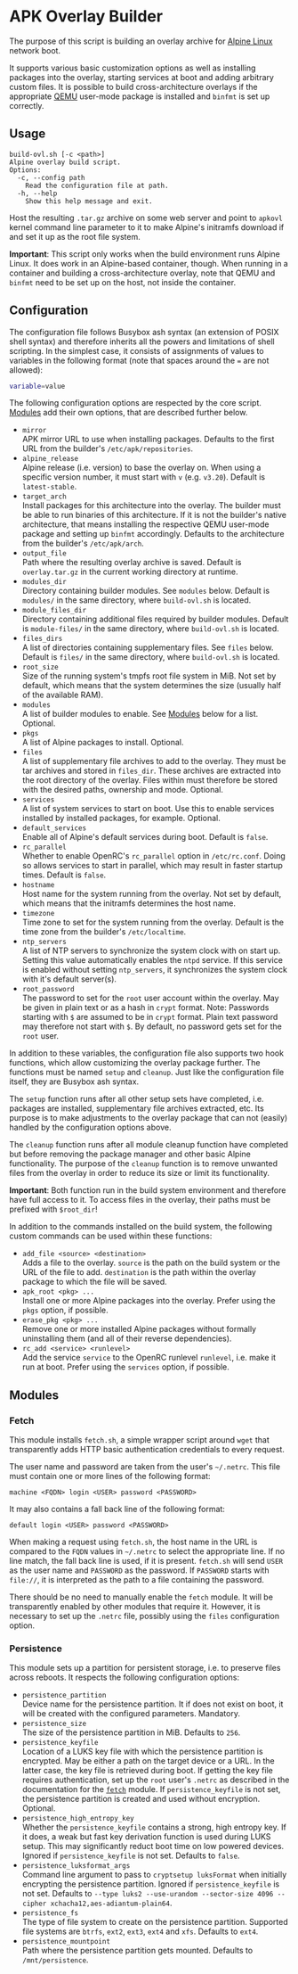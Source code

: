 APK Overlay Builder
===================

The purpose of this script is building an overlay archive for
[Alpine Linux](https://alpinelinux.org/) network boot.

It supports various basic customization options as well as installing packages
into the overlay, starting services at boot and adding arbitrary custom files.
It is possible to build cross-architecture overlays if the appropriate
[QEMU](https://www.qemu.org/) user-mode package is installed and `binfmt` is
set up correctly.


Usage
-----

```
build-ovl.sh [-c <path>]
Alpine overlay build script.
Options:
  -c, --config path
    Read the configuration file at path.
  -h, --help
    Show this help message and exit.
```

Host the resulting `.tar.gz` archive on some web server and point to `apkovl`
kernel command line parameter to it to make Alpine's initramfs download if and
set it up as the root file system.

**Important**: This script only works when the build environment runs Alpine
Linux. It does work in an Alpine-based container, though.
When running in a container and building a cross-architecture overlay, note
that QEMU and `binfmt` need to be set up on the host, not inside the container.


Configuration
-------------

The configuration file follows Busybox ash syntax (an extension of POSIX shell
syntax) and therefore inherits all the powers and limitations of shell
scripting.
In the simplest case, it consists of assignments of values to variables in the
following format (note that spaces around the `=` are not allowed):
```sh
variable=value
```

The following configuration options are respected by the core script.
[Modules](#modules) add their own options, that are described further below.

* `mirror`  
  APK mirror URL to use when installing packages.
  Defaults to the first URL from the builder's `/etc/apk/repositories`.
* `alpine_release`  
  Alpine release (i.e. version) to base the overlay on.
  When using a specific version number, it must start with `v` (e.g. `v3.20`).
  Default is `latest-stable`.
* `target_arch`  
  Install packages for this architecture into the overlay.
  The builder must be able to run binaries of this architecture.
  If it is not the builder's native architecture, that means installing the
  respective QEMU user-mode package and setting up `binfmt` accordingly.
  Defaults to the architecture from the builder's `/etc/apk/arch`.
* `output_file`  
  Path where the resulting overlay archive is saved.
  Default is `overlay.tar.gz` in the current working directory at runtime.
* `modules_dir`  
  Directory containing builder modules.
  See `modules` below.
  Default is `modules/` in the same directory, where `build-ovl.sh` is located.
* `module_files_dir`  
  Directory containing additional files required by builder modules.
  Default is `module-files/` in the same directory, where `build-ovl.sh` is located.
* `files_dirs`  
  A list of directories containing supplementary files.
  See `files` below.
  Default is `files/` in the same directory, where `build-ovl.sh` is located.
* `root_size`  
  Size of the running system's tmpfs root file system in MiB.
  Not set by default, which means that the system determines the size (usually half of the available RAM).
* `modules`  
  A list of builder modules to enable.
  See [Modules](#modules) below for a list.
  Optional.
* `pkgs`  
  A list of Alpine packages to install.
  Optional.
* `files`  
  A list of supplementary file archives to add to the overlay.
  They must be tar archives and stored in `files_dir`.
  These archives are extracted into the root directory of the overlay.
  Files within must therefore be stored with the desired paths, ownership and mode.
  Optional.
* `services`  
  A list of system services to start on boot.
  Use this to enable services installed by installed packages, for example.
  Optional.
* `default_services`  
  Enable all of Alpine's default services during boot.
  Default is `false`.
* `rc_parallel`  
  Whether to enable OpenRC's `rc_parallel` option in `/etc/rc.conf`.
  Doing so allows services to start in parallel, which may result in faster startup times.
  Default is `false`.
* `hostname`  
  Host name for the system running from the overlay.
  Not set by default, which means that the initramfs determines the host name.
* `timezone`  
  Time zone to set for the system running from the overlay.
  Default is the time zone from the builder's `/etc/localtime`.
* `ntp_servers`  
  A list of NTP servers to synchronize the system clock with on start up.
  Setting this value automatically enables the `ntpd` service.
  If this service is enabled without setting `ntp_servers`, it synchronizes the
  system clock with it's default server(s).
* `root_password`  
  The password to set for the `root` user account within the overlay.
  May be given in plain text or as a hash in `crypt` format.
  Note: Passwords starting with `$` are assumed to be in `crypt` format. Plain
  text password may therefore not start with `$`.
  By default, no password gets set for the `root` user.

In addition to these variables, the configuration file also supports two hook
functions, which allow customizing the overlay package further.
The functions must be named `setup` and `cleanup`.
Just like the configuration file itself, they are Busybox ash syntax.

The `setup` function runs after all other setup sets have completed, i.e.
packages are installed, supplementary file archives extracted, etc.
Its purpose is to make adjustments to the overlay package that can not (easily)
handled by the configuration options above.

The `cleanup` function runs after all module cleanup function have completed
but before removing the package manager and other basic Alpine functionality.
The purpose of the `cleanup` function is to remove unwanted files from the
overlay in order to reduce its size or limit its functionality.

**Important**: Both function run in the build system environment and therefore have
full access to it. To access files in the overlay, their paths must be prefixed
with `$root_dir`!

In addition to the commands installed on the build system, the following custom
commands can be used within these functions:

* `add_file <source> <destination>`  
  Adds a file to the overlay.
  `source` is the path on the build system or the URL of the file to add.
  `destination` is the path within the overlay package to which the file will
  be saved.
* `apk_root <pkg> ...`  
  Install one or more Alpine packages into the overlay.
  Prefer using the `pkgs` option, if possible.
* `erase_pkg <pkg> ...`  
  Remove one or more installed Alpine packages without formally uninstalling
  them (and all of their reverse dependencies).
* `rc_add <service> <runlevel>`  
  Add the service `service` to the OpenRC runlevel `runlevel`, i.e. make it run
  at boot.
  Prefer using the `services` option, if possible.


Modules
-------

### Fetch

This module installs `fetch.sh`, a simple wrapper script around `wget` that
transparently adds HTTP basic authentication credentials to every request.

The user name and password are taken from the user's `~/.netrc`.
This file must contain one or more lines of the following format:
```
machine <FQDN> login <USER> password <PASSWORD>
```
It may also contains a fall back line of the following format:
```
default login <USER> password <PASSWORD>
```

When making a request using `fetch.sh`, the host name in the URL is compared to
the `FQDN` values in `~/.netrc` to select the appropriate line. If no line match,
the fall back line is used, if it is present.
`fetch.sh` will send `USER` as the user name and `PASSWORD` as the password. If
`PASSWORD` starts with `file://`, it is interpreted as the path to a file
containing the password.

There should be no need to manually enable the `fetch` module. It will be
transparently enabled by other modules that require it. However, it is
necessary to set up the `.netrc` file, possibly using the `files` configuration
option.


### Persistence

This module sets up a partition for persistent storage, i.e. to preserve files
across reboots. It respects the following configuration options:

* `persistence_partition`  
  Device name for the persistence partition.
  It if does not exist on boot, it will be created with the configured parameters.
  Mandatory.
* `persistence_size`  
  The size of the persistence partition in MiB.
  Defaults to `256`.
* `persistence_keyfile`  
  Location of a LUKS key file with which the persistence partition is encrypted.
  May be either a path on the target device or a URL.
  In the latter case, the key file is retrieved during boot.
  If getting the key file requires authentication, set up the `root` user's
  `.netrc` as described in the documentation for the [`fetch`](#fetch) module.
  If `persistence_keyfile` is not set, the persistence partition is created and
  used without encryption.
  Optional.
* `persistence_high_entropy_key`  
  Whether the `persistence_keyfile` contains a strong, high entropy key.
  If it does, a weak but fast key derivation function is used during LUKS
  setup. This may significantly reduct boot time on low powered devices.
  Ignored if `persistence_keyfile` is not set.
  Defaults to `false`.
* `persistence_luksformat_args`  
  Command line argument to pass to `cryptsetup luksFormat` when initially
  encrypting the persistence partition.
  Ignored if `persistence_keyfile` is not set.
  Defaults to `--type luks2 --use-urandom --sector-size 4096 --cipher xchacha12,aes-adiantum-plain64`.
* `persistence_fs`  
  The type of file system to create on the persistence partition.
  Supported file systems are `btrfs`, `ext2`, `ext3`, `ext4` and `xfs`.
  Defaults to `ext4`.
* `persistence_mountpoint`  
  Path where the persistence partition gets mounted.
  Defaults to `/mnt/persistence`.
